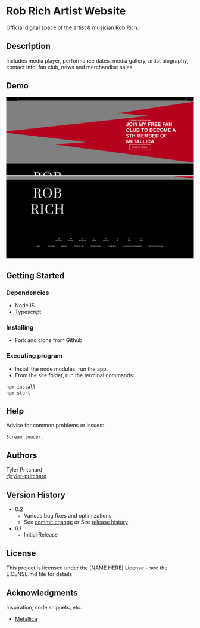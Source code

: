 # Rob Rich Artist Website

Official digital space of the artist & musician Rob Rich.

## Description

Includes media player, performance dates, media gallery, artist biography, contact info, fan club, news and merchandise sales.

## Demo
![Footer1](./screenshots/Footer2.png)
![Footer2](./screenshots/Footer1.png)

## Getting Started

### Dependencies

* NodeJS
* Typescript

### Installing

* Fork and clone from Github

### Executing program

* Install the node modules, run the app.
* From the site folder, run the terminal commands:
```
npm install
npm start
```

## Help

Advise for common problems or issues:
```
Scream louder.
```

## Authors

Tyler Pritchard  
[@tyler-pritchard](https://github.com/tyler-pritchard)

## Version History

* 0.2
    * Various bug fixes and optimizations
    * See [commit change]() or See [release history]()
* 0.1
    * Initial Release

## License

This project is licensed under the [NAME HERE] License - see the LICENSE.md file for details

## Acknowledgments

Inspiration, code snippets, etc.
* [Metallica](https://www.metallica.com)